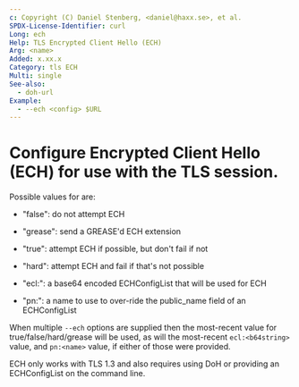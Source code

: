 ```yaml
---
c: Copyright (C) Daniel Stenberg, <daniel@haxx.se>, et al.
SPDX-License-Identifier: curl
Long: ech
Help: TLS Encrypted Client Hello (ECH)
Arg: <name>
Added: x.xx.x
Category: tls ECH
Multi: single
See-also:
  - doh-url
Example:
  - --ech <config> $URL
---
```


# Configure Encrypted Client Hello (ECH) for use with the TLS session.

Possible values for <config> are:

- "false": do not attempt ECH

- "grease": send a GREASE'd ECH extension

- "true": attempt ECH if possible, but don't fail if not

- "hard": attempt ECH and fail if that's not possible

- "ecl:<b64val>": a base64 encoded ECHConfigList that will be used for ECH

- "pn:<name>": a name to use to over-ride the public_name field of an
   ECHConfigList

When multiple ``--ech`` options are supplied then the most-recent
value for true/false/hard/grease will be used, as will the most-recent
``ecl:<b64string>`` value, and ``pn:<name>`` value, if either of
those were provided.

ECH only works with TLS 1.3 and also requires using
DoH or providing an ECHConfigList on the command line.
